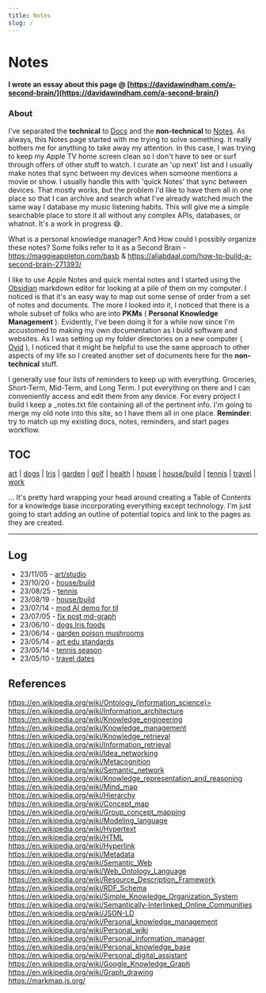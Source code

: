 ```yaml
---
title: Notes
slug: /
---
```


# Notes

#### I wrote an essay about this page @ [https://davidawindham.com/a-second-brain/](https://davidawindham.com/a-second-brain/)

### About

I've separated the **technical** to [Docs](/docs/) and the **non-technical** to [Notes](index.md). As always, this Notes page started with me trying to solve something. It really bothers me for anything to take away my attention. In this case, I was trying to keep my Apple TV home screen clean so I don't have to see or surf through offers of other stuff to watch.  I curate an 'up next' list and I usually make notes that sync between my devices when someone mentions a movie or show. I usually handle this with 'quick Notes' that sync between devices. That mostly works, but the problem I'd like to have them all in one place so that I can archive and search what I've already watched much the same way I database my music listening habits. This will give me a simple searchable place to store it all without any complex APIs, databases, or whatnot. It's a work in progress :sweat_smile:.

What is a personal knowledge manager? And How could I possibly organize these notes? Some folks refer to it as a Second Brain - https://maggieappleton.com/basb & https://aliabdaal.com/how-to-build-a-second-brain-271393/  

I like to use Apple Notes and quick mental notes and I started using the [Obsidian](https://obsidian.md) markdown editor for looking at a pile of them on my computer. I noticed is that it's an easy way to map out some sense of order from a set of notes and documents.  The more I looked into it, I noticed that there is a whole subset of folks who are into **PKMs** ( **Personal Knowledge Management** ).  Evidently, I've been doing it for a while now since I'm accustomed to making my own documentation as I build software and websites.  As I was setting up my folder directories on a new computer ( [Ovid](/docs/computers/ovid) ), I noticed that it might be helpful to use the same approach to other aspects of my life so I created another set of documents here for the **non-technical** stuff.

I generally use four lists of reminders to keep up with everything. Groceries, Short-Term, Mid-Term, and Long Term. I put everything on there and I can conveniently access and edit them from any device. For every project I build I keep a _notes.txt file containing all of the pertinent info.  I'm going to merge my old note into this site, so I have them all in one place. **Reminder**: try to match up my existing docs, notes, reminders, and start pages workflow.




## TOC

[art](art/art.md)
| [dogs](dogs/dogs.md)
| [Iris](dogs/iris.md)
| [garden](garden/garden.md)
| [golf](golf.md)
| [health](health.md)
| [house](house/house.md)
| [house/build](house/build.md)
| [tennis](tennis.md)
| [travel](travel.md)
| [work](work/work.md)


... It's pretty hard wrapping your head around creating a Table of Contents for a knowledge base incorporating everything except technology. I'm just going to start adding an outline of potential topics and link to the pages as they are created.

---

## Log

- 23/11/05 - [art/studio](/notes/art/studio)
- 23/10/20 - [house/build](/notes/house/build)
- 23/08/25 - [tennis](/notes/tennis)
- 23/08/19 - [house/build](/notes/house/build)
- 23/07/14 - [mod AI demo for til](/notes/work/projects/ai)
- 23/07/05 - [fix post md-graph](/notes/work/)
- 23/06/10 - [dogs Iris foods](/notes/dogs)
- 23/06/14 - [garden poison mushrooms](/notes/garden/mushroom)
- 23/05/14 - [art edu standards](/notes/art)
- 23/05/14 - [tennis season](/notes/tennis)
- 23/05/10 - [travel dates](/notes/travel)

## References
https://en.wikipedia.org/wiki/Ontology_(information_science)>  
https://en.wikipedia.org/wiki/Information_architecture  
https://en.wikipedia.org/wiki/Knowledge_engineering  
https://en.wikipedia.org/wiki/Knowledge_management  
https://en.wikipedia.org/wiki/Knowledge_retrieval  
https://en.wikipedia.org/wiki/Information_retrieval  
https://en.wikipedia.org/wiki/Idea_networking  
https://en.wikipedia.org/wiki/Metacognition  
https://en.wikipedia.org/wiki/Semantic_network  
https://en.wikipedia.org/wiki/Knowledge_representation_and_reasoning  
https://en.wikipedia.org/wiki/Mind_map  
https://en.wikipedia.org/wiki/Hierarchy  
https://en.wikipedia.org/wiki/Concept_map  
https://en.wikipedia.org/wiki/Group_concept_mapping  
https://en.wikipedia.org/wiki/Modeling_language  
https://en.wikipedia.org/wiki/Hypertext  
https://en.wikipedia.org/wiki/HTML  
https://en.wikipedia.org/wiki/Hyperlink  
https://en.wikipedia.org/wiki/Metadata  
https://en.wikipedia.org/wiki/Semantic_Web  
https://en.wikipedia.org/wiki/Web_Ontology_Language  
https://en.wikipedia.org/wiki/Resource_Description_Framework  
https://en.wikipedia.org/wiki/RDF_Schema  
https://en.wikipedia.org/wiki/Simple_Knowledge_Organization_System  
https://en.wikipedia.org/wiki/Semantically-Interlinked_Online_Communities  
https://en.wikipedia.org/wiki/JSON-LD  
https://en.wikipedia.org/wiki/Personal_knowledge_management  
https://en.wikipedia.org/wiki/Personal_wiki  
https://en.wikipedia.org/wiki/Personal_information_manager  
https://en.wikipedia.org/wiki/Personal_knowledge_base  
https://en.wikipedia.org/wiki/Personal_digital_assistant  
https://en.wikipedia.org/wiki/Google_Knowledge_Graph  
https://en.wikipedia.org/wiki/Graph_drawing  
https://markmap.js.org/ 
